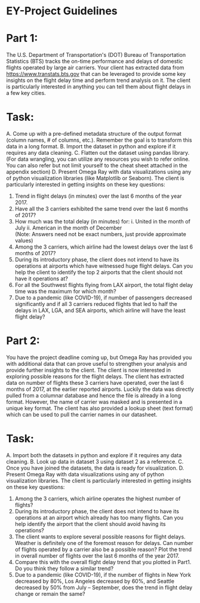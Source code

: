 # EY-Project Guidelines
# Part 1:
The U.S. Department of Transportation's (DOT) Bureau of Transportation Statistics (BTS) tracks the on-time performance and delays of domestic flights operated by large air carriers. Your client has extracted data from https://www.transtats.bts.gov that can be leveraged to provide some key insights on the flight delay time and perform trend analysis on it. The client is particularly interested in anything you can tell them about flight delays in a few key cities.

# Task:
A.	Come up with a pre-defined metadata structure of the output format (column names, # of columns, etc.). Remember the goal is to transform this data in a long format.
B.	Import the dataset in python and explore if it requires any data cleaning.
C.	Flatten out the dataset using pandas library. (For data wrangling, you can utilize any resources you wish to refer online. You can also refer but not limit yourself to the cheat sheet attached in the appendix section)
D.	Present Omega Ray with data visualizations using any of python visualization libraries (like Matplotlib or Seaborn). The client is particularly interested in getting insights on these key questions:
1)	Trend in flight delays (in minutes) over the last 6 months of the year 2017.
2)	Have all the 3 carriers exhibited the same trend over the last 6 months of 2017?
3)	How much was the total delay (in minutes) for: 
i.	United in the month of July
ii.	American in the month of December  
(Note: Answers need not be exact numbers, just provide approximate values)
4)	Among the 3 carriers, which airline had the lowest delays over the last 6 months of 2017?
5)	During its introductory phase, the client does not intend to have its operations at airports which have witnessed huge flight delays. Can you help the client to identify the top 2 airports that the client should not have it operations at?
6)	For all the Southwest flights flying from LAX airport, the total flight delay time was the maximum for which month?
7)	Due to a pandemic (like COVID-19), if number of passengers decreased significantly and if all 3 carriers reduced flights that led to half the delays in LAX, LGA, and SEA airports, which airline will have the least flight delay?
# Part 2:
You have the project deadline coming up, but Omega Ray has provided you with additional data that can prove useful to strengthen your analysis and provide further insights to the client. The client is now interested in exploring possible reasons for the flight delays. The client has extracted data on number of flights these 3 carriers have operated, over the last 6 months of 2017, at the earlier reported airports.
Luckily the data was directly pulled from a columnar database and hence the file is already in a long format. However, the name of carrier was masked and is presented in a unique key format. The client has also provided a lookup sheet (text format) which can be used to pull the carrier names in our datasheet.
# Task:
A.	Import both the datasets in python and explore if it requires any data cleaning.
B.	Look up data in dataset 3 using dataset 2 as a reference.
C.	Once you have joined the datasets, the data is ready for visualization.
D.	Present Omega Ray with data visualizations using any of python visualization libraries. The client is particularly interested in getting insights on these key questions:
1)	Among the 3 carriers, which airline operates the highest number of flights?
2)	During its introductory phase, the client does not intend to have its operations at an airport which already has too many flights. Can you help identify the airport that the client should avoid having its operations?
3)	The client wants to explore several possible reasons for flight delays. Weather is definitely one of the foremost reason for delays. Can number of flights operated by a carrier also be a possible reason?
Plot the trend in overall number of flights over the last 6 months of the year 2017.
4)	Compare this with the overall flight delay trend that you plotted in Part1. Do you think they follow a similar trend?
5)	Due to a pandemic (like COVID-19), if the number of flights in New York decreased by 80%, Los Angeles decreased by 60%, and Seattle decreased by 50% from July – September, does the trend in flight delay change or remain the same? 
